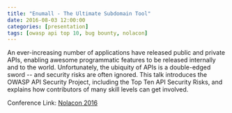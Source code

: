 ```yaml
---
title: "Enumall - The Ultimate Subdomain Tool"
date: 2016-08-03 12:00:00
categories: [presentation]
tags: [owasp api top 10, bug bounty, nolacon]
---
```


An ever-increasing number of applications have released public and private APIs, enabling awesome programmatic features to be released internally and to the world. Unfortunately, the ubiquity of APIs is a double-edged sword -- and security risks are often ignored. This talk introduces the OWASP API Security Project, including the Top Ten API Security Risks, and explains how contributors of many skill levels can get involved.

Conference Link: [Nolacon 2016](https://www.youtube.com/watch?v=s2oTXr5mV3s)
